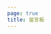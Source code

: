 ```yaml
---
page: true
title: 留言板
---
```


<script setup>
import Giscus from '@giscus/vue';
</script>

<Giscus
repo="PasseRR/passerr.github.io"
repo-id="MDEwOlJlcG9zaXRvcnk5MTc3MTIzOQ=="
category="Announcements"
category-id="DIC_kwDOBXhRZ84CZgw9"
mapping="message-board"
strict="0"
reactions-enabled="1"
emit-metadata="0"
input-position="bottom"
theme="light"
lang="zh-CN"
crossorigin="anonymous"
loading="lazy"
/>
